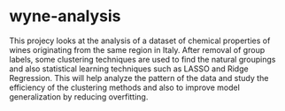 # wyne-analysis
This projecy looks at the analysis of a dataset of chemical properties of wines originating from the same region in Italy. After removal of group labels, some clustering techniques are used to find the natural groupings and also statistical learning techniques such as LASSO and Ridge Regression. This will help analyze the pattern of the data and study the efficiency of the clustering methods and also to improve model generalization by reducing overfitting.
